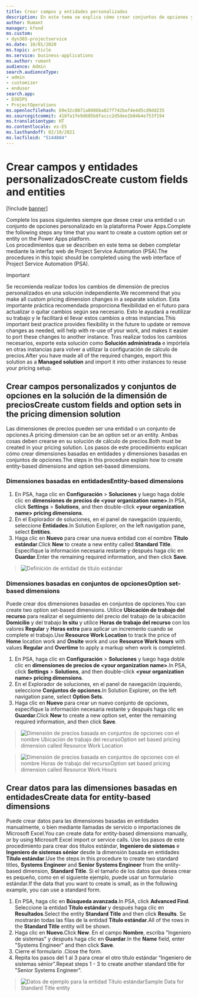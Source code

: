 ```yaml
---
title: Crear campos y entidades personalizados
description: En este tema se explica cómo crear conjuntos de opciones y entidades en su propia solución de la plataforma Power Apps.
author: Rumant
manager: kfend
ms.custom:
- dyn365-projectservice
ms.date: 10/01/2020
ms.topic: article
ms.service: business-applications
ms.author: rumant
audience: Admin
search.audienceType:
- admin
- customizer
- enduser
search.app:
- D365PS
- ProjectOperations
ms.openlocfilehash: b9e32c8871a8986ba827f742baf4e4d5cd9dd235
ms.sourcegitcommit: 418fa1fe9d605b8faccc2d5dee1b04b4e753f194
ms.translationtype: HT
ms.contentlocale: es-ES
ms.lasthandoff: 02/10/2021
ms.locfileid: "5144884"
---
```

# <a name="create-custom-fields-and-entities"></a><span data-ttu-id="4651e-103">Crear campos y entidades personalizados</span><span class="sxs-lookup"><span data-stu-id="4651e-103">Create custom fields and entities</span></span> 

[!include [banner](../includes/psa-now-project-operations.md)]

<span data-ttu-id="4651e-104">Complete los pasos siguientes siempre que desee crear una entidad o un conjunto de opciones personalizado en la plataforma Power Apps.</span><span class="sxs-lookup"><span data-stu-id="4651e-104">Complete the following steps any time that you want to create a custom option set or entity on the Power Apps platform.</span></span>  
<span data-ttu-id="4651e-105">Los procedimientos que se describen en este tema se deben completar mediante la interfaz web de Project Service Automation (PSA).</span><span class="sxs-lookup"><span data-stu-id="4651e-105">The procedures in this topic should be completed using the web interface of Project Service Automation (PSA).</span></span>

> [!IMPORTANT]
> <span data-ttu-id="4651e-106">Se recomienda realizar todos los cambios de dimensión de precios personalizados en una solución independiente.</span><span class="sxs-lookup"><span data-stu-id="4651e-106">We recommend that you make all custom pricing dimension changes in a separate solution.</span></span> <span data-ttu-id="4651e-107">Esta importante práctica recomendada proporciona flexibilidad en el futuro para actualizar o quitar cambios según sea necesario. Esto le ayudará a reutilizar su trabajo y le facilitará el llevar estos cambios a otras instancias.</span><span class="sxs-lookup"><span data-stu-id="4651e-107">This important best practice provides flexibility in the future to update or remove changes as needed, will help with re-use of your work, and makes it easier to port these changes to another instance.</span></span> <span data-ttu-id="4651e-108">Tras realizar todos los cambios necesarios, exporte esta solución como **Solución administrada** e impórtela en otras instancias para volver a utilizar la configuración de cálculo de precios.</span><span class="sxs-lookup"><span data-stu-id="4651e-108">After you have made all of the required changes, export this solution as a **Managed solution** and import it into other instances to reuse your pricing setup.</span></span>

  
## <a name="create-custom-fields-and-option-sets-in-the-pricing-dimension-solution"></a><span data-ttu-id="4651e-109">Crear campos personalizados y conjuntos de opciones en la solución de la dimensión de precios</span><span class="sxs-lookup"><span data-stu-id="4651e-109">Create custom fields and option sets in the pricing dimension solution</span></span>

<span data-ttu-id="4651e-110">Las dimensiones de precios pueden ser una entidad o un conjunto de opciones.</span><span class="sxs-lookup"><span data-stu-id="4651e-110">A pricing dimension can be an option set or an entity.</span></span> <span data-ttu-id="4651e-111">Ambas cosas deben crearse en su solución de cálculo de precios.</span><span class="sxs-lookup"><span data-stu-id="4651e-111">Both must be created in your pricing solution.</span></span> <span data-ttu-id="4651e-112">Los pasos de este procedimiento explican cómo crear dimensiones basadas en entidades y dimensiones basadas en conjuntos de opciones.</span><span class="sxs-lookup"><span data-stu-id="4651e-112">The steps in this procedure explain how to create entity-based dimensions and option set-based dimensions.</span></span>

### <a name="entity-based-dimensions"></a><span data-ttu-id="4651e-113">Dimensiones basadas en entidades</span><span class="sxs-lookup"><span data-stu-id="4651e-113">Entity-based dimensions</span></span>

1. <span data-ttu-id="4651e-114">En PSA, haga clic en **Configuración** > **Soluciones** y luego haga doble clic en **dimensiones de precios de \<your organization name>**.</span><span class="sxs-lookup"><span data-stu-id="4651e-114">In PSA, click **Settings** > **Solutions**, and then double-click **\<your organization name> pricing dimensions**.</span></span>
2. <span data-ttu-id="4651e-115">En el Explorador de soluciones, en el panel de navegación izquierdo, seleccione **Entidades**.</span><span class="sxs-lookup"><span data-stu-id="4651e-115">In Solution Explorer, on the left navigation pane, select **Entities**.</span></span>
3. <span data-ttu-id="4651e-116">Haga clic en **Nuevo** para crear una nueva entidad con el nombre **Título estándar**.</span><span class="sxs-lookup"><span data-stu-id="4651e-116">Click **New** to create a new entity called **Standard Title**.</span></span> <span data-ttu-id="4651e-117">Especifique la información necesaria restante y después haga clic en **Guardar**.</span><span class="sxs-lookup"><span data-stu-id="4651e-117">Enter the remaining required information, and then click **Save**.</span></span>

> ![Definición de entidad de título estándar](media/Standard-Title-entity-definition.png)


### <a name="option-set-based-dimensions"></a><span data-ttu-id="4651e-119">Dimensiones basadas en conjuntos de opciones</span><span class="sxs-lookup"><span data-stu-id="4651e-119">Option set-based dimensions</span></span> 
<span data-ttu-id="4651e-120">Puede crear dos dimensiones basadas en conjuntos de opciones.</span><span class="sxs-lookup"><span data-stu-id="4651e-120">You can create two option set-based dimensions.</span></span> <span data-ttu-id="4651e-121">Utilice **Ubicación de trabajo del recurso** para realizar el seguimiento del precio del trabajo de la ubicación **Domicilio** y del trabajo **In situ** y utilice **Horas de trabajo del recurso** con los valores **Regular** y **Horas extra** para aplicar un incremento cuando se complete el trabajo.</span><span class="sxs-lookup"><span data-stu-id="4651e-121">Use **Resource Work Location** to track the price of **Home** location work and **Onsite** work and use **Resource Work hours** with values **Regular** and **Overtime** to apply a markup when work is completed.</span></span>


1. <span data-ttu-id="4651e-122">En PSA, haga clic en **Configuración** > **Soluciones** y luego haga doble clic en **dimensiones de precios de \<your organization name>**.</span><span class="sxs-lookup"><span data-stu-id="4651e-122">In PSA, click **Settings** > **Solutions**, and then double-click  **\<your organization name> pricing dimensions**.</span></span> 
2. <span data-ttu-id="4651e-123">En el Explorador de soluciones, en el panel de navegación izquierdo, seleccione **Conjuntos de opciones**.</span><span class="sxs-lookup"><span data-stu-id="4651e-123">In Solution Explorer, on the left navigation pane, select  **Option Sets**.</span></span> 
3. <span data-ttu-id="4651e-124">Haga clic en **Nuevo** para crear un nuevo conjunto de opciones, especifique la información necesaria restante y después haga clic en **Guardar**.</span><span class="sxs-lookup"><span data-stu-id="4651e-124">Click **New** to create a new option set, enter the remaining required information, and then click **Save**.</span></span>

> ![<span data-ttu-id="4651e-125">Dimensión de precios basada en conjuntos de opciones con el nombre Ubicación de trabajo del recurso</span><span class="sxs-lookup"><span data-stu-id="4651e-125">Option set based pricing dimension called Resource Work Location</span></span> ](media/Option-set-PD-called-Resource-Work-Location.png)

> ![<span data-ttu-id="4651e-126">Dimensión de precios basada en conjuntos de opciones con el nombre Horas de trabajo del recurso</span><span class="sxs-lookup"><span data-stu-id="4651e-126">Option set based pricing dimension called Resource Work Hours</span></span> ](media/Option-set-PD-called-Resource-Work-Hours.PNG)


## <a name="create-data-for-entity-based-dimensions"></a><span data-ttu-id="4651e-127">Crear datos para las dimensiones basadas en entidades</span><span class="sxs-lookup"><span data-stu-id="4651e-127">Create data for entity-based dimensions</span></span>

<span data-ttu-id="4651e-128">Puede crear datos para las dimensiones basadas en entidades manualmente, o bien mediante llamadas de servicio o importaciones de Microsoft Excel.</span><span class="sxs-lookup"><span data-stu-id="4651e-128">You can create data for entity-based dimensions manually, or by using Microsoft Excel import or service calls.</span></span> <span data-ttu-id="4651e-129">Use los pasos de este procedimiento para crear dos títulos estándar, **Ingeniero de sistemas** e **Ingeniero de sistemas sénior** desde la dimensión basada en entidades **Título estándar**.</span><span class="sxs-lookup"><span data-stu-id="4651e-129">Use the steps in this procedure to create two standard titles, **Systems Engineer** and **Senior Systems Engineer** from the entity-based dimension, **Standard Title**.</span></span> <span data-ttu-id="4651e-130">Si el tamaño de los datos que desea crear es pequeño, como en el siguiente ejemplo, puede usar un formulario estándar.</span><span class="sxs-lookup"><span data-stu-id="4651e-130">If the data that you want to create is small, as in the following example, you can use a standard form.</span></span>

1. <span data-ttu-id="4651e-131">En PSA, haga clic en **Búsqueda avanzada**.</span><span class="sxs-lookup"><span data-stu-id="4651e-131">In PSA, click **Advanced Find**.</span></span> <span data-ttu-id="4651e-132">Seleccione la entidad **Título estándar** y después haga clic en **Resultados**.</span><span class="sxs-lookup"><span data-stu-id="4651e-132">Select the entity **Standard Title** and then click **Results**.</span></span> <span data-ttu-id="4651e-133">Se mostrarán todas las filas de la entidad **Título estándar**.</span><span class="sxs-lookup"><span data-stu-id="4651e-133">All of the rows in the **Standard Title** entity will be shown.</span></span>
2. <span data-ttu-id="4651e-134">Haga clic en **Nuevo**.</span><span class="sxs-lookup"><span data-stu-id="4651e-134">Click **New**.</span></span> <span data-ttu-id="4651e-135">En el campo **Nombre**, escriba "Ingeniero de sistemas" y después haga clic en **Guardar**.</span><span class="sxs-lookup"><span data-stu-id="4651e-135">In the **Name** field, enter "Systems Engineer" and then click **Save**.</span></span>
3. <span data-ttu-id="4651e-136">Cierre el formulario .</span><span class="sxs-lookup"><span data-stu-id="4651e-136">Close the form.</span></span> 
4. <span data-ttu-id="4651e-137">Repita los pasos del 1 al 3 para crear el otro título estándar “Ingeniero de sistemas sénior”.</span><span class="sxs-lookup"><span data-stu-id="4651e-137">Repeat steps 1 - 3 to create another standard title for "Senior Systems Engineer".</span></span>

> ![<span data-ttu-id="4651e-138">Datos de ejemplo para la entidad Título estándar</span><span class="sxs-lookup"><span data-stu-id="4651e-138">Sample Data for Standard Title entity</span></span> ](media/ST-data.png)


